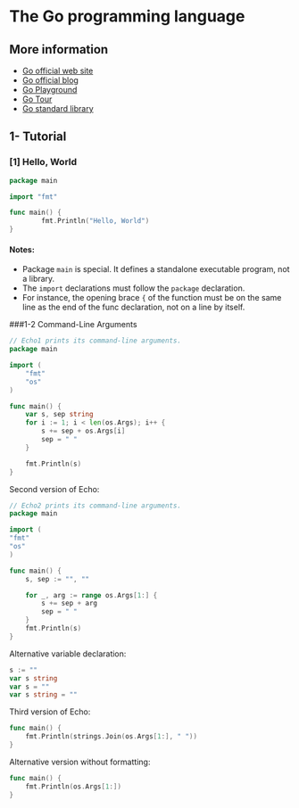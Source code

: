 The Go programming language
===========================

More information
----------------

- [Go official web site](https://golang.org)
- [Go official blog](https://blog.golang.org)
- [Go Playground](https://play.golang.org)
- [Go Tour](https://tour.golang.org)
- [Go standard library](https://golang.org/pkg)


1- Tutorial
-----------

### [1] Hello, World

```go
package main

import "fmt"

func main() {
        fmt.Println("Hello, World")
}
```
#### Notes:
- Package `main` is special. It defines a standalone executable program, not a library.
- The `import` declarations must follow the `package` declaration.
- For instance, the opening brace `{` of the function must be on the same line as the end of the func declaration, not on a line by itself.

###1-2 Command-Line Arguments
```go
// Echo1 prints its command-line arguments.
package main

import (
    "fmt"
    "os"
)

func main() {
    var s, sep string
    for i := 1; i < len(os.Args); i++ {
        s += sep + os.Args[i]
        sep = " "
    }

    fmt.Println(s)
}
```

Second version of Echo:
```go
// Echo2 prints its command-line arguments.
package main

import (
"fmt"
"os"
)

func main() {
    s, sep := "", ""

    for _, arg := range os.Args[1:] {
        s += sep + arg
        sep = " "
    }
    fmt.Println(s)
}
```
Alternative variable declaration:
```go
s := ""
var s string
var s = ""
var s string = ""
```

Third version of Echo:
```go
func main() {
    fmt.Println(strings.Join(os.Args[1:], " "))
}
```

Alternative version without formatting:
```go
func main() {
    fmt.Println(os.Args[1:])
}
```

